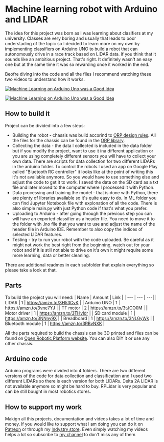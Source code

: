 # Machine learning robot with Arduino and LIDAR
The idea for this project was born as I was learning about clasifiers at my university. Classes are very boring and usually that leads to poor understading of the topic so I decided to learn more on my own by implementing classifiers on Arduino UNO to build a robot that can autonomously drive in a race track based on LIDAR data. If you think that it sounds like an ambitious project. That's right. It definitely wasn't an easy one but at the same time it was so rewarding once it worked in the end.

Beofre diving into the code and all the files I recommend watching these two videos to understand how it works.

[![Machine Learning on Arduino Uno was a Good Idea](https://img.youtube.com/vi/PdSDhdciSpE/0.jpg)](https://www.youtube.com/watch?v=PdSDhdciSpE)

[![Machine Learning on Arduino Uno was a Good Idea](https://img.youtube.com/vi/KJIKexczPrU/0.jpg)](https://www.youtube.com/watch?v=KJIKexczPrU)

## How to build it

Project can be divided into a few steps:
- Building the robot - chassis was build accorind to [ORP design rules](https://openroboticplatform.com/designrules). All the files for the chassis can be found in the [ORP library](https://openroboticplatform.com/library).
- Collecting the data - the data I collected is included in the data folder but if you modify the project, want to use it ina  different application or you are using completely different sensors you will have to collect your own data. There are scripts for data collection for two different LIDARs in the arduino folder. To control the robots I used an app on Google Play called "Bluetooth RC controller" it looks like at the point of writing this it's not available anymore. So you would have to use something else and adjust the code to get it to work. I saved the data on the SD card as a txt file and later moved to the computer where I processed it with Python.
- Data processing and training the model - that is done with Python, there are plenty of libraries available so it's quite easy to do. In ML folder you can find Jupyter Notebook file with explonation of all the code. There is also simple main.py with just Python code if that's what you prefer.
- Uploading to Arduino - after going through the previous step you can will have an exported classifier as a header file. You need to move it to the folder with .ino file that you want to use and adjust the name of the header file in Arduino IDE. Remember to also copy the indices of selected LIDAR features.
- Testing - try to run your robot with the code uploaded. Be careful as it might not work the best right from the beginning, watch out for your robot and if it is still not able to drive on it's own it might require some more learning, data or better cleaning. 

There are additional readmes in each subfolder that explain everything so please take a look at that.

## Parts
To build the project you will need:
| Name | Amount | Link |
| --- | --- | ---|
| LIDAR | 1 | https://amzn.to/3H53CvK |
| Arduino UNO | 1 | https://amzn.to/3vne7YJ |
| TT motor | 2 | https://amzn.to/3tJCO0M |
| Motor driver | 1 | https://amzn.to/3THvldr |
| SD card module | 1 | https://amzn.to/3NNny9X |
| Breadboard | 1 | https://amzn.to/3NLGyWk |
| Bluetooth module | 1 | https://amzn.to/3RBvNXK |

All the parts required to build the chassis can be 3D printed and files can be found on [Open Robotic Platform website](https://openroboticplatform.com/). You can also DIY it or use any other chassis.

## Arduino code
Arduino programs were divided into 4 folders. There are two different versions of the code for data collection and classification and I used two different LIDARs so there is each version for both LIDARs. Delta 2A LIDAR is not available anymore so might be hard to buy. RPLidar is very popular and can be still bought in most robotics stores. 

## How to support my work
Makign all this projects, documentation and videos takes a lot of time and money. If you would like to support what I am doing you can do it on [Patreon](https://www.patreon.com/nikodembartnik) or through my [Indystry store](https://indystry.cc/store/). Even simply watching my videos helps a lot so subscribe to [my channel](https://www.youtube.com/@nikodembartnik) to don't miss any of them.